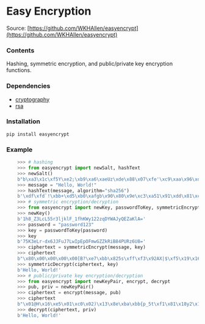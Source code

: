 # Easy Encryption

Source: [https://github.com/WKHAllen/easyencrypt](https://github.com/WKHAllen/easyencrypt)

### Contents

Hashing, symmetric encryption, and public/private key encryption functions.

### Dependencies

* [cryptography](https://github.com/pyca/cryptography)
* [rsa](https://github.com/sybrenstuvel/python-rsa/)

### Installation

`pip install easyencrypt`

### Example

```python
    >>> # hashing
    >>> from easyencrypt import newSalt, hashText
    >>> newSalt()
    b"b\xa3\x1c\xf5Y\xe2;\xb9\xa6\xaeUz\xde\x88\x07\xfe'\xc9\xaa\x96\xdfBh\xc9\xf9\x04\xb26\xff\xa9zJ\x17\xd5\x01n\xfeV\xa7$\xa8`G\xfd\r]\x8a`\xeaL4\x02{\xd6\x9b\xb3\xa9\xd9\x89\x18;\xec\xab\x83"
    >>> message = "Hello, World!"
    >>> hashText(message, algorithm="sha256")
    b'\xdf\xfd`!\xbb+\xd5\xb0\xafgb\x90\x80\x9e\xc3\xa51\x91\xdd\x81\xc7\xf7\nK(h\x8a6!\x82\x98o'
    >>> # symmetric encryption/decryption
    >>> from easyencrypt import newKey, passwordToKey, symmetricEncrypt, symmetricDecrypt
    >>> newKey()
    b'1h8_Z3LcL55r3ljklF_1fhKWy122zqDYWAJyQEZaKlA='
    >>> password = "password123"
    >>> key = passwordToKey(password)
    >>> key
    b'75K3eLr-dx6JJFuJ7LwIpEpOFmwGZZkRiB84PURz6U8='
    >>> ciphertext = symmetricEncrypt(message, key)
    >>> ciphertext
    b"\x80\x00\x00\x00\x00[B?\xe7\xbb\x825s\xff\xf3\x92AX|$\xf5\x19\x16\xe7f\x98\x8cgND\xf8\xdf\xd4Q\x00Y\xe5v\xb9\x0e\xa0\xa0\xb8\x05\x87N\xe6\x19h\x93K\xa9\xdb\x11\xef%V\xc2\xb1'\xa4;\xb8\xaf\xd2[\xdc\xb2\xae\xea\xca\xa4z"
    >>> symmetricDecrypt(ciphertext, key)
    b'Hello, World!'
    >>> # public/private key encryption/decryption
    >>> from easyencrypt import newKeyPair, encrypt, decrypt
    >>> pub, priv = newKeyPair()
    >>> ciphertext = encrypt(message, pub)
    >>> ciphertext
    b"\x01@H\x16\xe5\x01\xc0\x02)\x13\x8e\xba\xbb{p_5t\xf1\x81\x18y2\x12=t\xfe\xeb(\xcf\xce\xdd\xbd'\xb2\xddS\xbd\x0e\xc3\xf5\x0b-\xd8{\xe3W\xd5\xe8)_\xa8\xfb\x11\x8d\xb2\xb0l\x04\xf2>\xd9`\x0cS\xb9"
    >>> decrypt(ciphertext, priv)
    b'Hello, World!'
```
